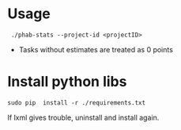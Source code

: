 # Usage
```
 ./phab-stats --project-id <projectID>
```

- Tasks without estimates are treated as 0 points

# Install python libs

```
sudo pip  install -r ./requirements.txt
```
If lxml gives trouble, uninstall and install again.